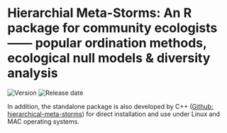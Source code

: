 # Hierarchial Meta-Storms: An R package for community ecologists —— popular ordination methods, ecological null models & diversity analysis


![Version](https://img.shields.io/badge/Version-1.01%20-brightgreen)
![Release date](https://img.shields.io/badge/Released%20date-Nov.%2018%2C%202020-brightgreen)



In addition, the standalone package is also developed by C++ ([Github: hierarchical-meta-storms](https://github.com/qdu-bioinfo/hierarchical-meta-storms.git)) for direct installation and use under Linux and MAC operating systems.


